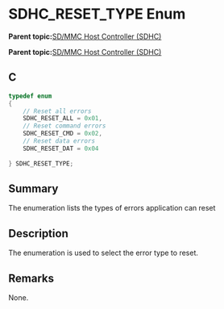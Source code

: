 # SDHC\_RESET\_TYPE Enum

**Parent topic:**[SD/MMC Host Controller \(SDHC\)](GUID-8769733F-B27A-4567-BE7D-7BEA8C76F05E.md)

**Parent topic:**[SD/MMC Host Controller \(SDHC\)](GUID-D440DD4B-CA37-46F4-A6AA-4D57D9DAEF97.md)

## C

```c
typedef enum
{
    // Reset all errors
    SDHC_RESET_ALL = 0x01,
    // Reset command errors
    SDHC_RESET_CMD = 0x02,
    // Reset data errors
    SDHC_RESET_DAT = 0x04
    
} SDHC_RESET_TYPE;

```

## Summary

The enumeration lists the types of errors application can reset

## Description

The enumeration is used to select the error type to reset.

## Remarks

None.


